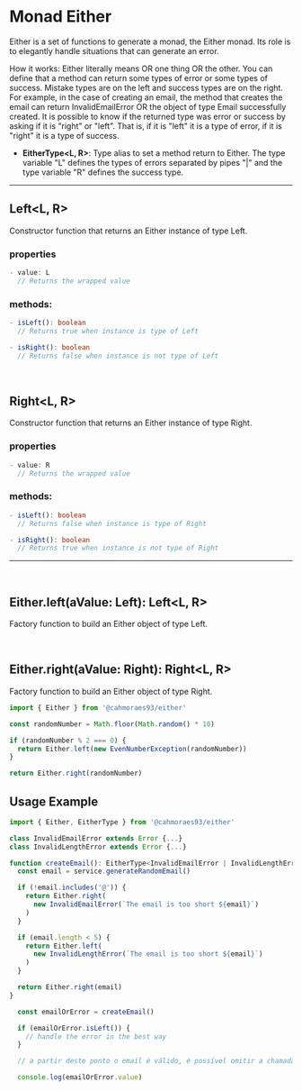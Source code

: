 # Monad Either

Either is a set of functions to generate a monad, the Either monad.
Its role is to elegantly handle situations that can generate an error.

How it works: Either literally means OR one thing OR the other. You can define that a method can return some types of error or some types of success. Mistake types are on the left and success types are on the right. For example, in the case of creating an email, the method that creates the email can return InvalidEmailError OR the object of type Email successfully created. It is possible to know if the returned type was error or success by asking if it is "right" or "left". That is, if it is "left" it is a type of error, if it is "right" it is a type of success.

- **EitherType<L, R>**:
  Type alias to set a method return to Either. The type variable "L" defines the types of errors separated by pipes "|" and the type variable "R" defines the success type.

---

## Left<L, R>

Constructor function that returns an Either instance of type Left.

### properties

```ts
- value: L
  // Returns the wrapped value
```

### methods:

```ts
- isLeft(): boolean
  // Returns true when instance is type of Left
```

```ts
- isRight(): boolean
  // Returns false when instance is not type of Left
```

<br>

## Right<L, R>

Constructor function that returns an Either instance of type Right.

### properties

```ts
- value: R
  // Returns the wrapped value
```

### methods:

```ts
- isLeft(): boolean
  // Returns false when instance is type of Right
```

```ts
- isRight(): boolean
  // Returns true when instance is not type of Right
```

---

<br>

## Either.left(aValue: Left): Left<L, R>

Factory function to build an Either object of type Left.

<br>

## Either.right(aValue: Right): Right<L, R>

Factory function to build an Either object of type Right.

```ts
import { Either } from '@cahmoraes93/either'

const randomNumber = Math.floor(Math.random() * 10)

if (randomNumber % 2 === 0) {
  return Either.left(new EvenNumberException(randomNumber))
}

return Either.right(randomNumber)
```

## Usage Example

```ts
import { Either, EitherType } from '@cahmoraes93/either'

class InvalidEmailError extends Error {...}
class InvalidLengthError extends Error {...}

function createEmail(): EitherType<InvalidEmailError | InvalidLengthError, string> {
  const email = service.generateRandomEmail()

  if (!email.includes('@')) {
    return Either.right(
      new InvalidEmailError(`The email is too short ${email}`)
    )
  }

  if (email.length < 5) {
    return Either.left(
      new InvalidLengthError(`The email is too short ${email}`)
    )
  }

  return Either.right(email)
}

  const emailOrError = createEmail()

  if (emailOrError.isLeft()) {
    // handle the error in the best way
  }

  // a partir deste ponto o email é válido, é possível omitir a chamada de emailOrError.isRight()

  console.log(emailOrError.value)

```
